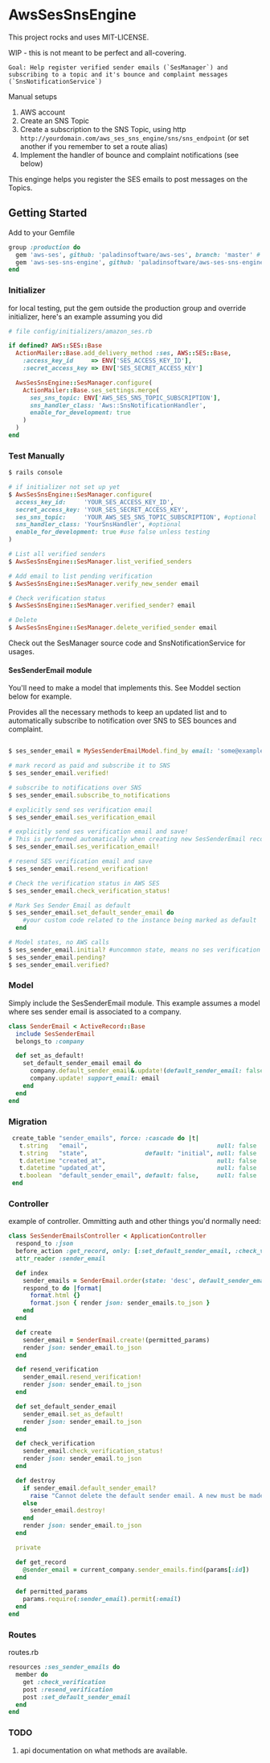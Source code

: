 # AwsSesSnsEngine

This project rocks and uses MIT-LICENSE.

WIP - this is not meant to be perfect and all-covering.

    Goal: Help register verified sender emails (`SesManager`) and subscribing to a topic and it's bounce and complaint messages (`SnsNotificationService`)

Manual setups

 1. AWS account
 2. Create an SNS Topic
 3. Create a subscription to the SNS Topic, using http `http://yourdomain.com/aws_ses_sns_engine/sns/sns_endpoint` (or set another if you remember to set a route alias)
 4. Implement the handler of bounce and complaint notifications (see below)

This enginge helps you register the SES emails to post messages on the Topics.


## Getting Started

Add to your Gemfile

```ruby
group :production do
  gem 'aws-ses', github: 'paladinsoftware/aws-ses', branch: 'master' # load dependency
  gem 'aws-ses-sns-engine', github: 'paladinsoftware/aws-ses-sns-engine', branch: :master, require: "aws_ses_sns_engine"
end
```

### Initializer

for local testing, put the gem outside the production group and override initializer, here's an example assuming you did

```ruby
# file config/initializers/amazon_ses.rb

if defined? AWS::SES::Base
  ActionMailer::Base.add_delivery_method :ses, AWS::SES::Base,
    :access_key_id     => ENV['SES_ACCESS_KEY_ID'],
    :secret_access_key => ENV['SES_SECRET_ACCESS_KEY']

  AwsSesSnsEngine::SesManager.configure(
    ActionMailer::Base.ses_settings.merge(
      ses_sns_topic: ENV['AWS_SES_SNS_TOPIC_SUBSCRIPTION'],
      sns_handler_class: 'Aws::SnsNotificationHandler',
      enable_for_development: true
    )
  )
end
```

### Test Manually

```ruby
$ rails console

# if initializer not set up yet
$ AwsSesSnsEngine::SesManager.configure(
  access_key_id:     'YOUR_SES_ACCESS_KEY_ID',
  secret_access_key: 'YOUR_SES_SECRET_ACCESS_KEY',
  ses_sns_topic:     'YOUR_AWS_SES_SNS_TOPIC_SUBSCRIPTION', #optional
  sns_handler_class: 'YourSnsHandler', #optional
  enable_for_development: true #use false unless testing
)

# List all verified senders
$ AwsSesSnsEngine::SesManager.list_verified_senders

# Add email to list pending verification
$ AwsSesSnsEngine::SesManager.verify_new_sender email

# Check verification status
$ AwsSesSnsEngine::SesManager.verified_sender? email

# Delete
$ AwsSesSnsEngine::SesManager.delete_verified_sender email

```
Check out the SesManager source code and SnsNotificationService for usages.

#### SesSenderEmail module

You'll need to make a model that implements this. See Moddel section below for example.

Provides all the necessary methods to keep an updated list and to automatically subscribe to notification over SNS to SES bounces and complaint.

```ruby

$ ses_sender_email = MySesSenderEmailModel.find_by email: 'some@example.com'

# mark record as paid and subscribe it to SNS
$ ses_sender_email.verified!

# subscribe to notifications over SNS
$ ses_sender_email.subscribe_to_notifications

# explicitly send ses verification email
$ ses_sender_email.ses_verification_email

# explicitly send ses verification email and save!
# This is performed automatically when creating new SesSenderEmail records
$ ses_sender_email.ses_verification_email!

# resend SES verification email and save
$ ses_sender_email.resend_verification!

# Check the verification status in AWS SES
$ ses_sender_email.check_verification_status!

# Mark Ses Sender Email as default
$ ses_sender_email.set_default_sender_email do
    #your custom code related to the instance being marked as default
  end

# Model states, no AWS calls
$ ses_sender_email.initial? #uncommon state, means no ses verification email has been sent
$ ses_sender_email.pending?
$ ses_sender_email.verified?

```

### Model

Simply include the SesSenderEmail module. This example assumes a model where ses sender email is associated to a company.

```Ruby
class SenderEmail < ActiveRecord::Base
  include SesSenderEmail
  belongs_to :company

  def set_as_default!
    set_default_sender_email email do
      company.default_sender_email&.update!(default_sender_email: false)
      company.update! support_email: email
    end
  end
end
```

### Migration

```ruby
 create_table "sender_emails", force: :cascade do |t|
   t.string   "email",                                    null: false
   t.string   "state",                default: "initial", null: false
   t.datetime "created_at",                               null: false
   t.datetime "updated_at",                               null: false
   t.boolean  "default_sender_email", default: false,     null: false
 end
```

### Controller

example of controller. Ommitting auth and other things you'd normally need:

```ruby
class SesSenderEmailsController < ApplicationController
  respond_to :json
  before_action :get_record, only: [:set_default_sender_email, :check_verification, :resend_verification, :destroy]
  attr_reader :sender_email

  def index
    sender_emails = SenderEmail.order(state: 'desc', default_sender_email: 'desc')
    respond_to do |format|
      format.html {}
      format.json { render json: sender_emails.to_json }
    end
  end

  def create
    sender_email = SenderEmail.create!(permitted_params)
    render json: sender_email.to_json
  end

  def resend_verification
    sender_email.resend_verification!
    render json: sender_email.to_json
  end

  def set_default_sender_email
    sender_email.set_as_default!
    render json: sender_email.to_json
  end

  def check_verification
    sender_email.check_verification_status!
    render json: sender_email.to_json
  end

  def destroy
    if sender_email.default_sender_email?
      raise "Cannot delete the default sender email. A new must be made default first"
    else
      sender_email.destroy!
    end
    render json: sender_email.to_json
  end

  private

  def get_record
    @sender_email = current_company.sender_emails.find(params[:id])
  end

  def permitted_params
    params.require(:sender_email).permit(:email)
  end
end
```

### Routes

routes.rb

```ruby
resources :ses_sender_emails do
  member do
    get :check_verification
    post :resend_verification
    post :set_default_sender_email
  end
end
```

### TODO

 1. api documentation on what methods are available.
